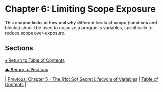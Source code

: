 # Chapter 6: Limiting Scope Exposure
This chapter looks at how and why different levels of scope (functions and blocks) should be used to organize a program's variables, specifically to reduce scope over-exposure.

## Sections

[◂ Return to Table of Contents](../README.md)

[▲ Return to Sections](#sections)

| [Previous: Chapter 5 - The (Not So) Secret Lifecycle of Variables](../05/README.md) | [Table of Contents](../README.md#table-of-contents) |
